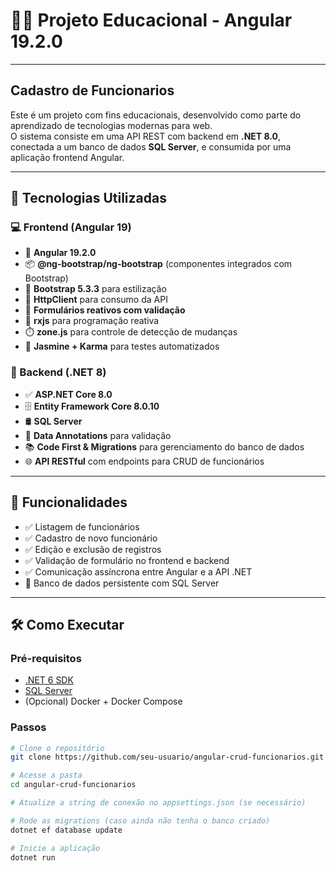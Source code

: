 # 👨‍💼 Projeto Educacional - Angular 19.2.0
----
## Cadastro de Funcionarios

Este é um projeto com fins educacionais, desenvolvido como parte do aprendizado de tecnologias modernas para web.  
O sistema consiste em uma API REST com backend em **.NET 8.0**, conectada a um banco de dados **SQL Server**, e consumida por uma aplicação frontend Angular.

---

## 🚀 Tecnologias Utilizadas

### 💻 Frontend (Angular 19)
- 🚀 **Angular 19.2.0**
- 📦 **@ng-bootstrap/ng-bootstrap** (componentes integrados com Bootstrap)
- 🎨 **Bootstrap 5.3.3** para estilização
- 📡 **HttpClient** para consumo da API
- 🧮 **Formulários reativos com validação**
- 🔁 **rxjs** para programação reativa
- ⏱️ **zone.js** para controle de detecção de mudanças
- 🧪 **Jasmine + Karma** para testes automatizados
  
### 🔧 Backend (.NET 8)
- ✅ **ASP.NET Core 8.0**
- 🗄️ **Entity Framework Core 8.0.10**
- 🛢️ **SQL Server**
- 🧪 **Data Annotations** para validação
- 📚 **Code First & Migrations** para gerenciamento do banco de dados
- 🌐 **API RESTful** com endpoints para CRUD de funcionários

---

## 📸 Funcionalidades

- ✅ Listagem de funcionários
- ✅ Cadastro de novo funcionário
- ✅ Edição e exclusão de registros
- ✅ Validação de formulário no frontend e backend
- ✅ Comunicação assíncrona entre Angular e a API .NET
- 🔄 Banco de dados persistente com SQL Server

---

## 🛠️ Como Executar

### Pré-requisitos
- [.NET 6 SDK](https://dotnet.microsoft.com/en-us/download/dotnet/8.0)
- [SQL Server](https://www.microsoft.com/pt-br/sql-server/sql-server-downloads)
- (Opcional) Docker + Docker Compose

### Passos

```bash
# Clone o repositório
git clone https://github.com/seu-usuario/angular-crud-funcionarios.git

# Acesse a pasta
cd angular-crud-funcionarios

# Atualize a string de conexão no appsettings.json (se necessário)

# Rode as migrations (caso ainda não tenha o banco criado)
dotnet ef database update

# Inicie a aplicação
dotnet run
